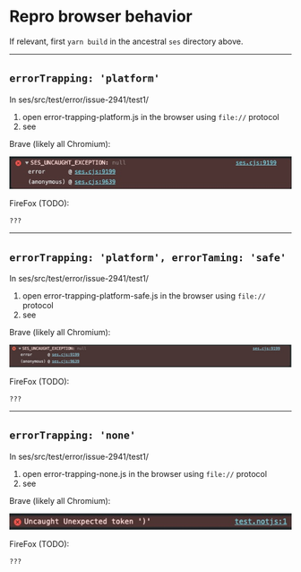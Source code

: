 # Repro browser behavior

If relevant, first `yarn build` in the ancestral `ses` directory above.

---

## `errorTrapping: 'platform'`

In ses/src/test/error/issue-2941/test1/
1. open error-trapping-platform.js in the browser using `file://` protocol
2. see

Brave (likely all Chromium):

<img alt="errorTrapping: 'platform'" src="./error-trapping-platform.jpg" />

FireFox (TODO):
```
???
```

---

## `errorTrapping: 'platform', errorTaming: 'safe'`

In ses/src/test/error/issue-2941/test1/
1. open error-trapping-platform-safe.js in the browser using `file://` protocol
2. see

Brave (likely all Chromium):

<img alt="errorTrapping: 'platform'" src="./error-trapping-platform-safe.jpg" />

FireFox (TODO):
```
???
```

---

## `errorTrapping: 'none'`

In ses/src/test/error/issue-2941/test1/
1. open error-trapping-none.js in the browser using `file://` protocol
2. see

Brave (likely all Chromium):

<img alt="errorTrapping: 'none'" src="./error-trapping-none.jpg" />

FireFox (TODO):
```
???
```
